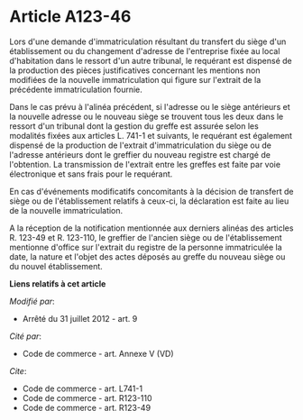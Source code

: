 # Article A123-46

Lors d'une demande d'immatriculation résultant du transfert du siège d'un établissement ou du changement d'adresse de
l'entreprise fixée au local d'habitation dans le ressort d'un autre tribunal, le requérant est dispensé de la production des
pièces justificatives concernant les mentions non modifiées de la nouvelle immatriculation qui figure sur l'extrait de la
précédente immatriculation fournie. 

Dans le cas prévu à l'alinéa précédent, si l'adresse ou le siège antérieurs et la nouvelle adresse ou le nouveau siège se
trouvent tous les deux dans le ressort d'un tribunal dont la gestion du greffe est assurée selon les modalités fixées aux
articles L. 741-1 et suivants, le requérant est également dispensé de la production de l'extrait d'immatriculation du siège
ou de l'adresse antérieurs dont le greffier du nouveau registre est chargé de l'obtention. La transmission de l'extrait entre
les greffes est faite par voie électronique et sans frais pour le requérant. 

En cas d'événements modificatifs concomitants à la décision de transfert de siège ou de l'établissement relatifs à ceux-ci,
la déclaration est faite au lieu de la nouvelle immatriculation. 

A la réception de la notification mentionnée aux derniers alinéas des articles R. 123-49 et R. 123-110, le greffier de
l'ancien siège ou de l'établissement mentionne d'office sur l'extrait du registre de la personne immatriculée la date, la
nature et l'objet des actes déposés au greffe du nouveau siège ou du nouvel établissement.

**Liens relatifs à cet article**

_Modifié par_:

  - Arrêté du 31 juillet 2012 - art. 9

_Cité par_:

  - Code de commerce - art. Annexe V (VD)

_Cite_:

  - Code de commerce - art. L741-1
  - Code de commerce - art. R123-110
  - Code de commerce - art. R123-49
